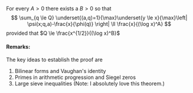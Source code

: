 For every $A > 0$ there exists a $B>0$ so that
$$
\sum_{q \le Q} \underset{(a,q)=1}{\max}\underset{y \le x}{\max}\left| \psi(x;q,a)-\frac{x}{\phi(q)} \right| \ll \frac{x}{(\log x)^A}
$$
provided that $Q \le \frac{x^{1/2}}{(\log x)^B}$
#### Remarks:
The key ideas to establish the proof are
1. Bilinear forms and Vaughan's identity
2. Primes in arithmetic progression and Siegel zeros
3. Large sieve inequalities
(Note: I absolutely love this theorem.)

